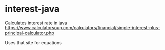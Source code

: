 # interest-java
Calculates interest rate in java
https://www.calculatorsoup.com/calculators/financial/simple-interest-plus-principal-calculator.php

Uses that site for equations
